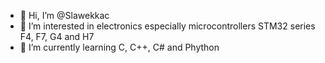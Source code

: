 - 👋 Hi, I’m @Slawekkac
- 👀 I’m interested in electronics especially microcontrollers STM32 series F4, F7, G4 and H7
- 🌱 I’m currently learning C, C++, C# and Phython

<!---
Slawekkac/Slawekkac is a ✨ special ✨ repository because its `README.md` (this file) appears on your GitHub profile.
You can click the Preview link to take a look at your changes.
--->
